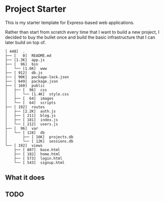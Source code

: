 # Project Starter

This is my starter template for Express-based web applications.

Rather than start from scratch every time that I want to build a new project, I decided to buy the bullet once and build the basic infrastructure that I can later build on top of.

```text
[ 448]  .
├── [   0]  README.md
├── [1.3K]  app.js
├── [  96]  bin
│   └── [1.6K]  www
├── [ 912]  db.js
├── [ 90K]  package-lock.json
├── [ 649]  package.json
├── [ 160]  public
│   ├── [  96]  css
│   │   └── [1.4K]  style.css
│   ├── [  64]  images
│   └── [  64]  scripts
├── [ 192]  routes
│   ├── [2.2K]  auth.js
│   ├── [ 211]  blog.js
│   ├── [ 181]  index.js
│   └── [ 212]  users.js
├── [  96]  var
│   └── [ 128]  db
│       ├── [ 16K]  projects.db
│       └── [ 12K]  sessions.db
└── [ 192]  views
    ├── [ 807]  base.html
    ├── [ 182]  home.html
    ├── [ 573]  login.html
    └── [ 543]  signup.html
```

## What it does

## TODO
